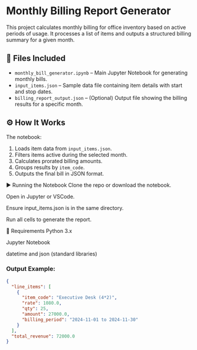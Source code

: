 # Monthly Billing Report Generator

This project calculates monthly billing for office inventory based on active periods of usage. It processes a list of items and outputs a structured billing summary for a given month.

## 📂 Files Included

- `monthly_bill_generator.ipynb` – Main Jupyter Notebook for generating monthly bills.
- `input_items.json` – Sample data file containing item details with start and stop dates.
- `billing_report_output.json` – (Optional) Output file showing the billing results for a specific month.

## ⚙️ How It Works

The notebook:
1. Loads item data from `input_items.json`.
2. Filters items active during the selected month.
3. Calculates prorated billing amounts.
4. Groups results by `item_code`.
5. Outputs the final bill in JSON format.


▶️ Running the Notebook
Clone the repo or download the notebook.

Open in Jupyter or VSCode.

Ensure input_items.json is in the same directory.

Run all cells to generate the report.

📌 Requirements
Python 3.x

Jupyter Notebook

datetime and json (standard libraries)

### Output Example:
```json
{
  "line_items": [
    {
      "item_code": "Executive Desk (4*2)",
      "rate": 1080.0,
      "qty": 25,
      "amount": 27000.0,
      "billing_period": "2024-11-01 to 2024-11-30"
    }
  ],
  "total_revenue": 72000.0
}


